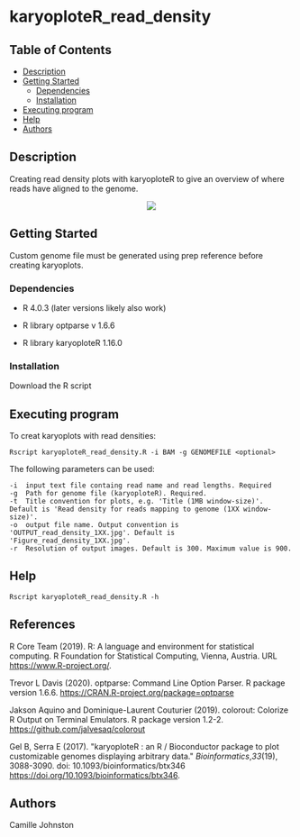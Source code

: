 # karyoploteR_read_density
## Table of Contents
- [Description](#descrip)
- [Getting Started](#get_started)
  - [Dependencies](#dependencies)
  - [Installation](#install_)
- [Executing program](#execute_program)
- [Help](#help_)
- [Authors](#authors_)

## <a name="descrip"></a> Description
Creating read density plots with karyoploteR to give an overview of where reads have aligned to the genome. 

<p align="center">
  <image src="https://user-images.githubusercontent.com/60882704/130640561-8f0b6f73-d4c9-4a2a-8626-4655cf6fe15b.jpg">
    </p>
  
## <a name="get_started"></a> Getting Started
Custom genome file must be generated using prep reference before creating karyoplots.
  
### <a name="dependencies"></a>Dependencies
* R 4.0.3 (later versions likely also work)
  
* R library optparse v 1.6.6

* R library karyoploteR 1.16.0

### <a name="install_"></a> Installation

Download the R script

## <a name="execute_program"></a> Executing program

To creat karyoplots with read densities:
```
Rscript karyoploteR_read_density.R -i BAM -g GENOMEFILE <optional>
```
  
The following parameters can be used:
  
```
-i	input text file containg read name and read lengths. Required
-g	Path for genome file (karyoploteR). Required.
-t	Title convention for plots, e.g. 'Title (1MB window-size)'. Default is 'Read density for reads mapping to genome (1XX window-size)'. 
-o	output file name. Output convention is 'OUTPUT_read_density_1XX.jpg'. Default is 'Figure_read_density_1XX.jpg'.
-r	Resolution of output images. Default is 300. Maximum value is 900.
```


## <a name="help_"></a>Help

```
Rscript karyoploteR_read_density.R -h
```
## <a name="refs_"></a>References
R Core Team (2019). R: A language and environment for statistical computing. R Foundation for Statistical Computing, Vienna, Austria. URL https://www.R-project.org/.
  
Trevor L Davis (2020). optparse: Command Line Option Parser. R package version 1.6.6. https://CRAN.R-project.org/package=optparse
  
Jakson Aquino and Dominique-Laurent Couturier (2019). colorout:   Colorize R Output on Terminal Emulators. R package version 1.2-2.   https://github.com/jalvesaq/colorout
  

Gel B, Serra E (2017). "karyoploteR : an R / Bioconductor package to plot customizable genomes displaying arbitrary data." _Bioinformatics_,*33*(19), 3088-3090. doi: 10.1093/bioinformatics/btx346 https://doi.org/10.1093/bioinformatics/btx346.

  
## <a name="authors_"></a>Authors

Camille Johnston 


